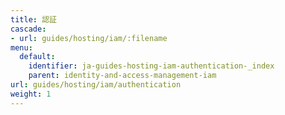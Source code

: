 ```yaml
---
title: 認証
cascade:
- url: guides/hosting/iam/:filename
menu:
  default:
    identifier: ja-guides-hosting-iam-authentication-_index
    parent: identity-and-access-management-iam
url: guides/hosting/iam/authentication
weight: 1
---
```


